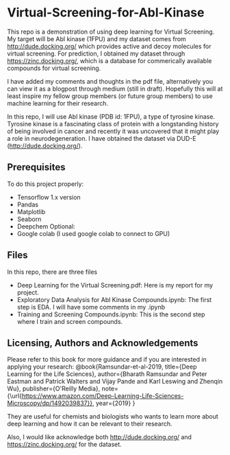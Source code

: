 # Virtual-Screening-for-Abl-Kinase

This repo is a demonstration of using deep learning for Virtual Screening. My target will be Abl kinase (1FPU) and my dataset comes from http://dude.docking.org/ which provides active and decoy molecules for virtual screening. For prediction, I obtained my dataset through https://zinc.docking.org/, which is a database for commerically available compounds for virtual screening.

I have added my comments and thoughts in the pdf file, alternatively you can view it as a blogpost through medium (still in draft). Hopefully this will at least inspire my fellow group members (or future group members) to use machine learning for their research. 

In this repo, I will use Abl kinase (PDB id: 1FPU), a type of tyrosine kinase. Tyrosine kinase is a fascinating class of protein with a longstanding history of being involved in cancer and recently it was uncovered that it might play a role in neurodegeneration. I have obtained the dataset via DUD-E (http://dude.docking.org/). 

## Prerequisites
To do this project properly:
- Tensorflow 1.x version
- Pandas
- Matplotlib
- Seaborn
- Deepchem
Optional:
- Google colab (I used google colab to connect to GPU)

## Files
In this repo, there are three files
- Deep Learning for the Virtual Screening.pdf: Here is my report for my project. 
- Exploratory Data Analysis for Abl Kinase Compounds.ipynb: The first step is EDA. I will have some comments in my .ipynb
- Training and Screening Compounds.ipynb: This is the second step where I train and screen compounds.

## Licensing, Authors and Acknowledgements
Please refer to this book for more guidance and if you are interested in applying your research:
@book{Ramsundar-et-al-2019,
    title={Deep Learning for the Life Sciences},
    author={Bharath Ramsundar and Peter Eastman and Patrick Walters and Vijay Pande and Karl Leswing and Zhenqin Wu},
    publisher={O'Reilly Media},
    note={\url{https://www.amazon.com/Deep-Learning-Life-Sciences-Microscopy/dp/1492039837}},
    year={2019}
}

They are useful for chemists and biologists who wants to learn more about deep learning and how it can be relevant to their research. 

Also, I would like acknowledge both http://dude.docking.org/ and https://zinc.docking.org/ for the dataset.


